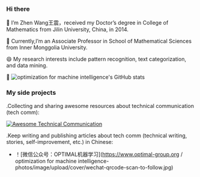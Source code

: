 
### Hi there 
🌱 I’m Zhen Wang王震，received my Doctor’s degree in College of Mathematics from Jilin University, China, in 2014.  

🌱 Currently,I’m an Associate Professor in School of Mathematical Sciences from Inner Monggolia University. 
   
😄 My research interests include pattern recognition, text categorization, and data mining.

👯 ![optimization for machine intelligence's GitHub stats](https://github-readme-stats.vercel.app/api?username=wangzhenbl&show_icons=true&theme=tokyonight)

### My side projects
.Collecting and sharing awesome resources about technical communication (tech comm):

[![Awesome Technical Communication](https://github-readme-stats.vercel.app/api/pin?username=wangzhenbl&repo=Album-Activities-&theme=radical)](https://github.com/wangzhenbl/Album-Activities-)

.Keep writing and publishing articles about tech comm (technical writing, stories, self-improvement, etc.) in Chinese:

 - ！[微信公众号：OPTIMAL机器学习](https://www.optimal-group.org / optimization for machine intelligence-photos/image/upload/cover/wechat-qrcode-scan-to-follow.jpg)

